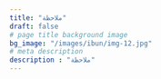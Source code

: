 ```yaml
---
title: "ملاحظة"
draft: false
# page title background image
bg_image: "/images/ibun/img-12.jpg"
# meta description
description : "ملاحظة"
---
```

